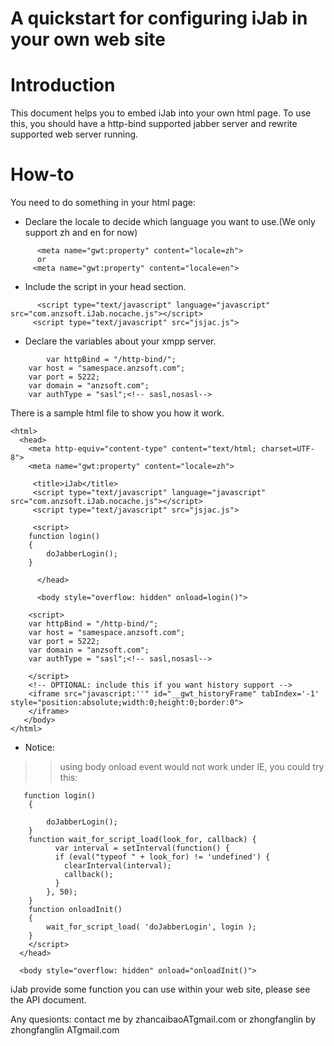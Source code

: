 # A quickstart for configuring iJab in your own web site

# Introduction #

This document helps you to embed iJab into your own html page.
To use this, you should have a http-bind supported jabber server and rewrite supported web server running.

# How-to #

You need to do something in your html page:
  * Declare the locale to decide which language you want to use.(We only support zh and en for now)
```
      <meta name="gwt:property" content="locale=zh"> 
      or 
     <meta name="gwt:property" content="locale=en">
```

  * Include the script in your head section.
```
      <script type="text/javascript" language="javascript" src="com.anzsoft.iJab.nocache.js"></script>
     <script type="text/javascript" src="jsjac.js">
```

  * Declare the variables about your xmpp server.
```
        var httpBind = "/http-bind/";
	var host = "samespace.anzsoft.com";
	var port = 5222;
	var domain = "anzsoft.com";
	var authType = "sasl";<!-- sasl,nosasl-->
```

There is a sample html file to show you how it work.
```
<html>
  <head>
    <meta http-equiv="content-type" content="text/html; charset=UTF-8">
    <meta name="gwt:property" content="locale=zh">

     <title>iJab</title>
     <script type="text/javascript" language="javascript" src="com.anzsoft.iJab.nocache.js"></script>
     <script type="text/javascript" src="jsjac.js">

     <script>
    function login()
    {
    	doJabberLogin();
    } 
    
      </head>

      <body style="overflow: hidden" onload=login()">

	<script>
	var httpBind = "/http-bind/";
	var host = "samespace.anzsoft.com";
	var port = 5222;
	var domain = "anzsoft.com";
	var authType = "sasl";<!-- sasl,nosasl-->

	</script>
    <!-- OPTIONAL: include this if you want history support -->
    <iframe src="javascript:''" id="__gwt_historyFrame" tabIndex='-1' style="position:absolute;width:0;height:0;border:0">
    </iframe>
   </body>
</html>
```

  * Notice:
> > using body onload event would not work under IE, you could try this:
```
   function login()
    {
    	
    	doJabberLogin();
    }
    function wait_for_script_load(look_for, callback) {
          var interval = setInterval(function() {
          if (eval("typeof " + look_for) != 'undefined') {
            clearInterval(interval);
            callback();
          }
        }, 50);
    }
    function onloadInit()
    {
        wait_for_script_load( 'doJabberLogin', login );
    } 
    </script>
  </head>

  <body style="overflow: hidden" onload="onloadInit()">
```

iJab provide some function you can use within your web site, please see the API document.

Any quesionts: contact me by zhancaibaoATgmail.com or zhongfanglin by zhongfanglin ATgmail.com